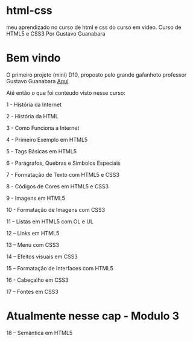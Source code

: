 # html-css
 meu aprendizado no curso de html e css do curso em video.
Curso de HTML5 e CSS3
Por Gustavo Guanabara

# Bem vindo

O primeiro projeto (mini) D10, proposto pelo grande gafanhoto professor Gustavo Guanabara <a href=“https://michelnsouza.github.io/html-css/modulo2/desafios/d10“> Aqui </a> 

Até então o que foi conteudo visto nesse curso:

1 - História da Internet

2 - História da HTML

3 - Como Funciona a Internet

4 - Primeiro Exemplo em HTML5

5 - Tags Básicas em HTML5

6 - Parágrafos, Quebras e Símbolos Especiais

7 - Formatação de Texto com HTML5 e CSS3

8 - Códigos de Cores em HTML5 e CSS3

9 - Imagens em HTML5

10 - Formatação de Imagens com CSS3

11 – Listas em HTML5 com OL e UL

12 – Links em HTML5

13 – Menu com CSS3

14 – Efeitos visuais em CSS3

15 – Formatação de Interfaces com HTML5

16 - Cabeçalho em CSS3

17 – Fontes em CSS3

# Atualmente nesse cap - Modulo 3
18 – Semântica em HTML5
